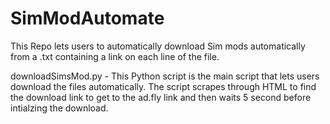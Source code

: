 # SimModAutomate
This Repo lets users to automatically download Sim mods automatically from a .txt containing a link on each line of the file. 


downloadSimsMod.py - This Python script is the main script that lets users download the files automatically. The script scrapes through HTML to find the download link to get to the ad.fly link and then waits 5 second before intialzing the download. 
